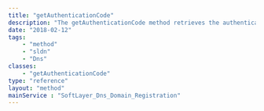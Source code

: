 ```yaml
---
title: "getAuthenticationCode"
description: "The getAuthenticationCode method retrieves the authentication code for the domain. "
date: "2018-02-12"
tags:
    - "method"
    - "sldn"
    - "Dns"
classes:
    - "getAuthenticationCode"
type: "reference"
layout: "method"
mainService : "SoftLayer_Dns_Domain_Registration"
---
```


